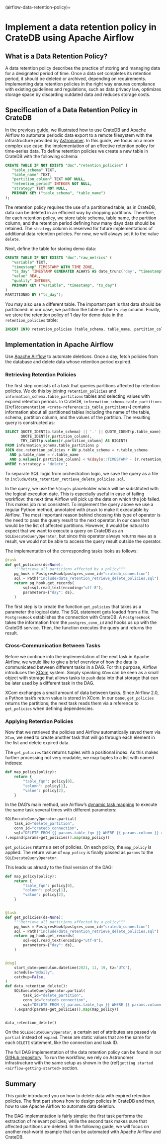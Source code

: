 (airflow-data-retention-policy)=
# Implement a data retention policy in CrateDB using Apache Airflow

## What is a Data Retention Policy?

A data retention policy describes the practice of storing and managing data for a designated period of time. Once a data set completes its retention period, it should be deleted or archived, depending on requirements. Implementing data retention policies in the right way ensures compliance with existing guidelines and regulations, such as data privacy law, optimizes storage space by discarding outdated data and reduces storage costs.

## Specification of a Data Retention Policy in CrateDB

In the [previous guide](https://community.cratedb.com/t/cratedb-and-apache-airflow-part-one/901), we illustrated how to use CrateDB and Apache Airflow to automate periodic data export to a remote filesystem with the infrastructure provided by [Astronomer](https://www.astronomer.io/).
In this guide, we focus on a more complex use case: the implementation of an effective retention policy for time-series data. To define retention policies we create a new table in CrateDB with the following schema:

```sql
CREATE TABLE IF NOT EXISTS "doc"."retention_policies" (
   "table_schema" TEXT,
   "table_name" TEXT,
   "partition_column" TEXT NOT NULL,
   "retention_period" INTEGER NOT NULL,
   "strategy" TEXT NOT NULL,
   PRIMARY KEY ("table_schema", "table_name")
);
```
The retention policy requires the use of a partitioned table, as in CrateDB, data can be deleted in an efficient way by dropping partitions. Therefore, for each retention policy, we store table schema, table name, the partition column, and the retention period defining how many days data should be retained.
The `strategy` column is reserved for future implementations of additional data retention policies. For now, we will always set it to the value `delete`.

Next, define the table for storing demo data:

```sql
CREATE TABLE IF NOT EXISTS "doc"."raw_metrics" (
   "variable" TEXT,
   "timestamp" TIMESTAMP WITH TIME ZONE,
   "ts_day" TIMESTAMP GENERATED ALWAYS AS date_trunc('day', "timestamp"),
   "value" REAL,
   "quality" INTEGER,
   PRIMARY KEY ("variable", "timestamp", "ts_day")
)
PARTITIONED BY ("ts_day");
```

You may also use a different table. The important part is that data should be partitioned: in our case, we partition the table on the `ts_day` column. Finally, we store the retention policy of 1 day for demo data in the `retention_policies` table:

```sql
INSERT INTO retention_policies (table_schema, table_name, partition_column, retention_period, strategy) VALUES ('doc', 'raw_metrics', 'ts_day', 1, 'delete');
```

## Implementation in Apache Airflow

Use [Apache Airflow](https://airflow.apache.org/) to automate deletions. Once a day, fetch policies from the database and delete data whose retention period expired.

### Retrieving Retention Policies
The first step consists of a task that queries partitions affected by retention policies. We do this by joining `retention_policies` and `information_schema.table_partitions` tables and selecting values with expired retention periods. In CrateDB, `information_schema.table_partitions` [{ref}`documentation <crate-reference:is_table_partitions>`] contains information about all partitioned tables including the name of the table, schema, partition column, and the values of the partition.
The resulting query is constructed as:
```sql
SELECT QUOTE_IDENT(p.table_schema) || '.' || QUOTE_IDENT(p.table_name),
       QUOTE_IDENT(r.partition_column),
       TRY_CAST(p.values[r.partition_column] AS BIGINT)
FROM information_schema.table_partitions p
JOIN doc.retention_policies r ON p.table_schema = r.table_schema
  AND p.table_name = r.table_name
  AND p.values[r.partition_column] < %(day)s::TIMESTAMP - (r.retention_period || ' days')::INTERVAL
WHERE r.strategy = 'delete';
```
To separate SQL logic from orchestration logic, we save the query as a file to `include/data_retention_retrieve_delete_policies.sql`.

In the query, we use the `%(day)s` placeholder which will be substituted with the logical execution date. This is especially useful in case of failing workflow: the next time Airflow will pick up the date on which the job failed. This makes job runs consistent.
To implement the query above we use a regular Python method, annotated with `@task` to make it executable by Airflow. The most important reason behind choosing this type of operator is the need to pass the query result to the next operator. In our case that would be the list of affected partitions. However, it would be natural to expect that we want to execute a query on CrateDB as an `SQLExecuteQueryOperator`, but since this operator always returns `None` as a result, we would not be able to access the query result outside the operator.

The implementation of the corresponding tasks looks as follows:
```python
@task
def get_policies(ds=None):
    """Retrieve all partitions affected by a policy"""
    pg_hook = PostgresHook(postgres_conn_id="cratedb_connection")
    sql = Path("include/data_retention_retrieve_delete_policies.sql")
    return pg_hook.get_records(
        sql=sql.read_text(encoding="utf-8"),
        parameters={"day": ds},
    )
```
The first step is to create the function `get_policies` that takes as a parameter the logical date. The SQL statement gets loaded from a file. The `PostgresHook` establishes the connection with CrateDB. A `PostgresHook` takes the information from the `postgres_conn_id` and hooks us up with the CrateDB service. Then, the function executes the query and returns the result.

### Cross-Communication Between Tasks
Before we continue into the implementation of the next task in Apache Airflow, we would like to give a brief overview of how the data is communicated between different tasks in a DAG. For this purpose, Airflow introduces the [XCom](https://airflow.apache.org/docs/apache-airflow/stable/concepts/xcoms.html) system. Simply speaking `XCom` can be seen as a small object with storage that allows tasks to `push` data into that storage that can be later used by a different task in the DAG.

XCom exchanges a small amount of data between tasks. Since Airflow 2.0, a Python task’s return value is stored in XCom. In our case, `get_policies` returns the partitions; the next task reads them via a reference to `get_policies` when defining dependencies.

### Applying Retention Policies
Now that we retrieved the policies and Airflow automatically saved them via `XCom`, we need to create another task that will go through each element in the list and delete expired data.

The `get_policies` task returns tuples with a positional index. As this makes further processing not very readable, we map tuples to a list with named indexes:
```python
def map_policy(policy):
    return {
        "table_fqn": policy[0],
        "column": policy[1],
        "value": policy[2],
    }
```

In the DAG’s main method, use Airflow’s [dynamic task mapping](https://airflow.apache.org/docs/apache-airflow/2.3.0/concepts/dynamic-task-mapping.html) to execute the same task several times with different parameters:

```python
SQLExecuteQueryOperator.partial(
    task_id="delete_partition",
    conn_id="cratedb_connection",
    sql="DELETE FROM {{ params.table_fqn }} WHERE {{ params.column }} = {{ params.value }};",
).expand(params=get_policies().map(map_policy))
```

`get_policies` returns a set of policies. On each policy, the `map_policy` is
applied. The return value of `map_policy` is finally passed as `params` to the
`SQLExecuteQueryOperator`.

This leads us already to the final version of the DAG:
```python
def map_policy(policy):
    return {
        "table_fqn": policy[0],
        "column": policy[1],
        "value": policy[2],
    }


@task
def get_policies(ds=None):
    """Retrieve all partitions affected by a policy"""
    pg_hook = PostgresHook(postgres_conn_id="cratedb_connection")
    sql = Path("include/data_retention_retrieve_delete_policies.sql")
    return pg_hook.get_records(
        sql=sql.read_text(encoding="utf-8"),
        parameters={"day": ds},
    )


@dag(
    start_date=pendulum.datetime(2021, 11, 19, tz="UTC"),
    schedule="@daily",
    catchup=False,
)
def data_retention_delete():
    SQLExecuteQueryOperator.partial(
        task_id="delete_partition",
        conn_id="cratedb_connection",
        sql="DELETE FROM {{ params.table_fqn }} WHERE {{ params.column }} = {{ params.value }};",
    ).expand(params=get_policies().map(map_policy))


data_retention_delete()
```

On the `SQLExecuteQueryOperator`, a certain set of attributes are passed via `partial` instead of `expand`. These are static values that are the same for each `DELETE` statement, like the connection and task ID.

The full DAG implementation of the data retention policy can be found in our [GitHub repository](https://github.com/crate/cratedb-airflow-tutorial/blob/main/dags/data_retention_delete_dag.py). To run the workflow, we rely on Astronomer infrastructure with the same setup as shown in the {ref}`getting started <airflow-getting-started>` section.

## Summary

This guide introduced you on how to delete data with expired retention policies.
The first part shows how to design policies in CrateDB and then, how to use
Apache Airflow to automate data deletion.

The DAG implementation is fairly simple: the first task performs the extraction
of relevant policies, while the second task makes sure that affected partitions
are deleted. In the following guide, we will focus on another real-world
example that can be automated with Apache Airflow and CrateDB.
